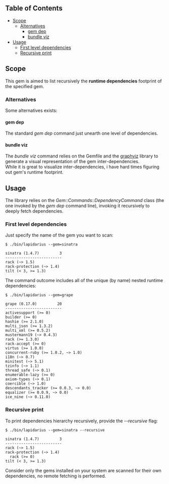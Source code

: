 ## Table of Contents

* [Scope](#scope)
  * [Alternatives](#alternatives)
    * [gem dep](#gem-dep)
    * [bundle viz](#bundle-viz)
* [Usage](#usage)
  * [First level dependencies](#first-level-dependencies)
  * [Recursive print](#recursive-print)

## Scope
This gem is aimed to list recursively the **runtime dependencies** footprint of the specified gem.

### Alternatives
Some alternatives exists: 

#### gem dep
The standard *gem dep* command just unearth one level of dependencies.

#### bundle viz
The *bundle viz* command relies on the Gemfile and the [graphviz](http://www.graphviz.org/) library to generate a visual representation of the gem inter-dependencies.  
While it is great to visualize inter-dependencies, i have hard times figuring out gem's  runtime footprint.

## Usage
The library relies on the *Gem::Commands::DependencyCommand* class (the one invoked by the *gem dep* command line), invoking it recursively to deeply fetch dependencies.

### First level dependencies
Just specify the name of the gem you want to scan:
```
$ ./bin/lapidarius --gem=sinatra

sinatra (1.4.7)         3
-------------------------
rack (~> 1.5)
rack-protection (~> 1.4)
tilt (< 3, >= 1.3)

```

The command outcome includes all of the unique (by name) nested runtime dependencies:
```
$ ./bin/lapidarius --gem=grape

grape (0.17.0)         20
-------------------------
activesupport (>= 0)
builder (>= 0)
hashie (>= 2.1.0)
multi_json (>= 1.3.2)
multi_xml (>= 0.5.2)
mustermann19 (~> 0.4.3)
rack (>= 1.3.0)
rack-accept (>= 0)
virtus (>= 1.0.0)
concurrent-ruby (>= 1.0.2, ~> 1.0)
i18n (~> 0.7)
minitest (~> 5.1)
tzinfo (~> 1.1)
thread_safe (~> 0.1)
enumerable-lazy (>= 0)
axiom-types (~> 0.1)
coercible (~> 1.0)
descendants_tracker (>= 0.0.3, ~> 0.0)
equalizer (>= 0.0.9, ~> 0.0)
ice_nine (~> 0.11.0)

```

### Recursive print
To print dependencies hierarchy recursively, provide the *--recursive* flag:
```
$ ./bin/lapidarius --gem=sinatra --recursive

sinatra (1.4.7)         3
-------------------------
rack (~> 1.5)
rack-protection (~> 1.4)
  rack (>= 0)
tilt (< 3, >= 1.3)

```

Consider only the gems installed on your system are scanned for their own dependencies, no remote fetching is performed.
